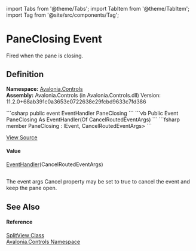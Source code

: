 import Tabs from '@theme/Tabs'; 
import TabItem from '@theme/TabItem'; 
import Tag from '@site/src/components/Tag'; 

# PaneClosing Event


Fired when the pane is closing.



## Definition
**Namespace:** <a href="N_Avalonia_Controls">Avalonia.Controls</a>  
**Assembly:** Avalonia.Controls (in Avalonia.Controls.dll) Version: 11.2.0+68ab391c0a3653e0722638e29fcbd9633c7fd386

<Tabs groupId="api-code-preview">
<TabItem value="csharp" label="C#">
```csharp
public event EventHandler<CancelRoutedEventArgs> PaneClosing
```
</TabItem>
<TabItem value="vb" label="VB">
```vb
Public Event PaneClosing As EventHandler(Of CancelRoutedEventArgs)
```
</TabItem>
<TabItem value="fsharp" label="F#">
```fsharp
member PaneClosing : IEvent<EventHandler<CancelRoutedEventArgs>,
    CancelRoutedEventArgs>
```
</TabItem>
</Tabs>



<a href="https://github.com/AvaloniaUI/Avalonia/tree/master/srcAvalonia.Controls/SplitView/SplitView.cs" title="View the source code">View Source</a>



#### Value
<a href="https://learn.microsoft.com/dotnet/api/system.eventhandler-1" target="_blank" rel="noopener noreferrer">EventHandler</a>(CancelRoutedEventArgs)

## 
The event args Cancel property may be set to true to cancel the event and keep the pane open.

## See Also


#### Reference
<a href="T_Avalonia_Controls_SplitView">SplitView Class</a>  
<a href="N_Avalonia_Controls">Avalonia.Controls Namespace</a>  
